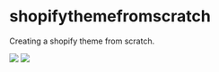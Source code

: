 # shopifythemefromscratch
Creating a shopify theme from scratch. 

<a href='https://giphy.com/gifs/UqMf7fViE0syDaFfET/html5'><img src='https://giphy.com/gifs/UqMf7fViE0syDaFfET/html5'/></a>
<img src='https://giphy.com/gifs/UqMf7fViE0syDaFfET'/>
